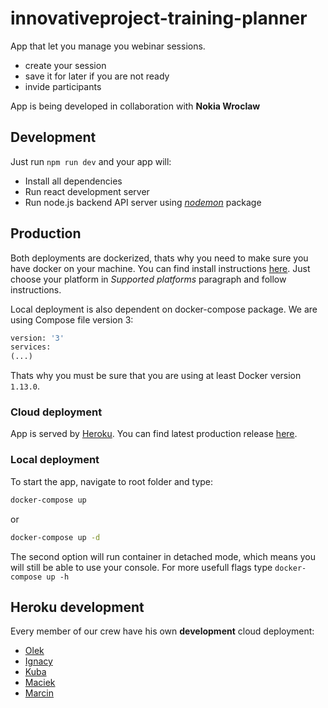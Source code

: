 # innovativeproject-training-planner
App that let you manage you webinar sessions.
- create your session
- save it for later if you are not ready
- invide participants

App is being developed in collaboration with **Nokia Wroclaw**

## Development
Just run `npm run dev` and your app will:
- Install all dependencies
- Run react development server
- Run node.js backend API server using [*nodemon*](https://www.npmjs.com/package/nodemon) package

## Production
Both deployments are dockerized, thats why you need to make sure you have docker on your machine. You can find install instructions [here](https://docs.docker.com/install/). Just choose your platform in *Supported platforms* paragraph and follow instructions. 

Local deployment is also dependent on docker-compose package. We are using Compose file version 3:
```Dockerfile
version: '3'
services: 
(...)
```
Thats why you must be sure that you are using at least Docker version `1.13.0`.
### Cloud deployment
App is served by [Heroku](https://www.heroku.com/). You can find latest production release [here](https://mittrainingplanner-master.herokuapp.com/).
### Local deployment
To start the app, navigate to root folder and type:
```bash
docker-compose up
```
or
```bash
docker-compose up -d
```
The second option will run container in detached mode, which means you will still be able to use your console. For more usefull flags type `docker-compose up -h`

## Heroku development
Every member of our crew have his own **development** cloud deployment:
- [Olek](https://mittrainingplanner-starmarek.herokuapp.com/)
- [Ignacy](https://mittrainingplanner-cvaniak.herokuapp.com/)
- [Kuba](https://mittrainingplanner-jaolejnik.herokuapp.com/)
- [Maciek](https://mittrainingplanner-mbednar22.herokuapp.com/)
- [Marcin](https://mittrainingplanner-mkomorek.herokuapp.com/)
